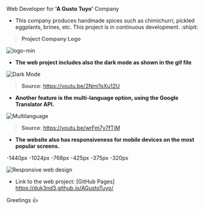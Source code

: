 Web Developer for **'A Gusto Tuyo'** Company 


- This company produces handmade spices such as chimichurri, pickled eggplants, brines, etc. This project is in continuous development. :shipit:

> **Project Company Logo**

![logo-min](https://user-images.githubusercontent.com/87254745/133169798-fe7ae8ec-3c70-465c-961a-231b5d86b9f5.jpg)


- **The web project includes also the dark mode as shown in the gif file**


![Dark Mode](https://user-images.githubusercontent.com/87254745/133006521-44554307-e34c-4da4-b08e-1daf66e15fff.gif)


> **Source**: https://youtu.be/2Nmi1sXu12U


- **Another feature is the multi-language option, using the Google Translator API.**


![Multilanguage](https://user-images.githubusercontent.com/87254745/133006620-5017521d-0b0a-49ac-98a1-c1ad00804d85.gif)


> **Source**: https://youtu.be/wrFm7y7fTjM


- **The website also has responsiveness for mobile devices on the most popular screens.**

-1440px
-1024px
-768px
-425px
-375px
-320px


![Responsive web design](https://user-images.githubusercontent.com/87254745/133006758-46dab97d-9ece-4662-ac48-6026af607064.gif)


- Link to the web project: [GitHub Pages] https://duk3nd3.github.io/AGustoTuyo/


Greetings :+1:
